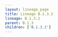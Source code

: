 ```yaml
---
layout: lineage_page
title: Lineage B.1.3.2
lineage: B.1.3.2
parent: B.1.3
children: ['B.1.3.2']
---
```

